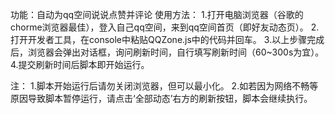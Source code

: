 功能：自动为qq空间说说点赞并评论
使用方法：
1.打开电脑浏览器（谷歌的chorme浏览器最佳），登入自己qq空间，来到qq空间首页（即好友动态页）。
2.打开开发者工具，在console中粘贴QQZone.js中的代码并回车。
3.以上步骤完成后，浏览器会弹出对话框，询问刷新时间，自行填写刷新时间（60~300s为宜）。
4.提交刷新时间后脚本即开始运行。

注：
1.脚本开始运行后请勿关闭浏览器，但可以最小化。
2.如若因为网络不畅等原因导致脚本暂停运行，请点击‘全部动态’右方的刷新按钮，脚本会继续执行。
